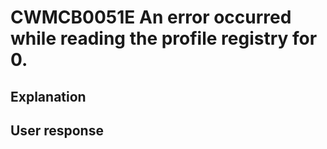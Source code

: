# CWMCB0051E An error occurred while reading the profile registry for 0.

## Explanation

## User response